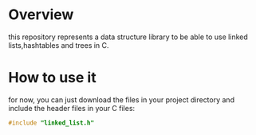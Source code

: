 # Overview
this repository represents a data structure library to be able to use linked lists,hashtables and trees in C.

# How to use it
for now, you can just download the files in your project directory and include the header files in your C files:
```C
#include "linked_list.h"
```
